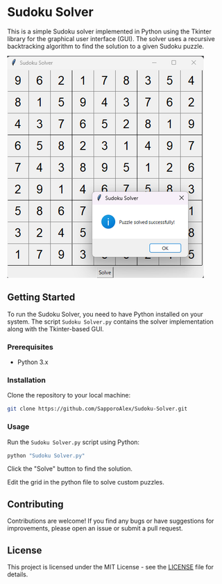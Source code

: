 # Sudoku Solver

This is a simple Sudoku solver implemented in Python using the Tkinter library for the graphical user interface (GUI). The solver uses a recursive backtracking algorithm to find the solution to a given Sudoku puzzle.

<img src="https://github.com/SapporoAlex/Sudoku-Solver/blob/main/preview.png">

## Getting Started

To run the Sudoku Solver, you need to have Python installed on your system. The script `Sudoku Solver.py` contains the solver implementation along with the Tkinter-based GUI.

### Prerequisites

- Python 3.x

### Installation

Clone the repository to your local machine:

```bash
git clone https://github.com/SapporoAlex/Sudoku-Solver.git
```

### Usage

Run the `Sudoku Solver.py` script using Python:

```bash
python "Sudoku Solver.py"
```
Click the "Solve" button to find the solution.

Edit the grid in the python file to solve custom puzzles.

## Contributing

Contributions are welcome! If you find any bugs or have suggestions for improvements, please open an issue or submit a pull request.

## License

This project is licensed under the MIT License - see the [LICENSE](LICENSE) file for details.

